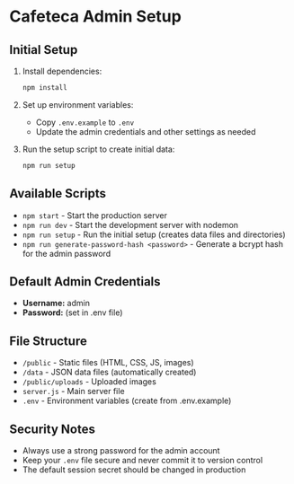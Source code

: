# Cafeteca Admin Setup

## Initial Setup

1. Install dependencies:
   ```bash
   npm install
   ```

2. Set up environment variables:
   - Copy `.env.example` to `.env`
   - Update the admin credentials and other settings as needed

3. Run the setup script to create initial data:
   ```bash
   npm run setup
   ```

## Available Scripts

- `npm start` - Start the production server
- `npm run dev` - Start the development server with nodemon
- `npm run setup` - Run the initial setup (creates data files and directories)
- `npm run generate-password-hash <password>` - Generate a bcrypt hash for the admin password

## Default Admin Credentials

- **Username:** admin
- **Password:** (set in .env file)

## File Structure

- `/public` - Static files (HTML, CSS, JS, images)
- `/data` - JSON data files (automatically created)
- `/public/uploads` - Uploaded images
- `server.js` - Main server file
- `.env` - Environment variables (create from .env.example)

## Security Notes

- Always use a strong password for the admin account
- Keep your `.env` file secure and never commit it to version control
- The default session secret should be changed in production
